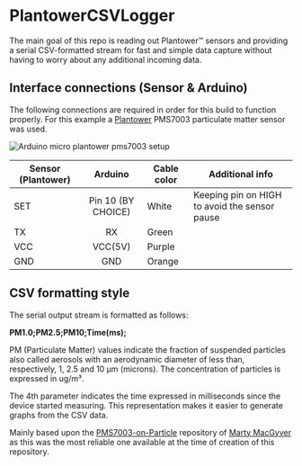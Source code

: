 # PlantowerCSVLogger
The main goal of this repo is reading out Plantower™ sensors and providing a serial CSV-formatted stream for fast and simple data capture without having to worry about any additional incoming data.

## Interface connections (Sensor & Arduino)
The following connections are required in order for this build to function properly. For this example a [Plantower](http://www.plantower.com/) PMS7003 particulate matter sensor was used.

![Arduino micro plantower pms7003 setup](https://portalvhds601hqnwxgfhc9.blob.core.windows.net/cdn/media/github_plantower_setup "Arduino micro plantower pms7003 setup")


| Sensor (Plantower)| Arduino           |Cable color|Additional info|
| ----------------- |:-----------------:|-|---------|
| SET               | Pin 10 (BY CHOICE)|White|Keeping pin on HIGH to avoid the sensor pause|
| TX                | RX                  |Green| |
| VCC               | VCC(5V)             |Purple| |
| GND               | GND                 |Orange| |

## CSV formatting style
The serial output stream is formatted as follows:

**PM1.0;PM2.5;PM10;Time(ms);**

PM (Particulate Matter) values indicate the fraction of suspended particles also called aerosols with an aerodynamic diameter of less than, respectively, 1, 2.5 and 10 µm (microns). The concentration of particles is expressed in ug/m³.

The 4th parameter indicates the time expressed in milliseconds since the device started measuring.
This representation makes it easier to generate graphs from the CSV data.


Mainly based upon the [PMS7003-on-Particle](https://github.com/MartyMacGyver/PMS7003-on-Particle) repository of [Marty MacGyver](https://github.com/MartyMacGyver) as this was the most reliable one available at the time of creation of this repository.




